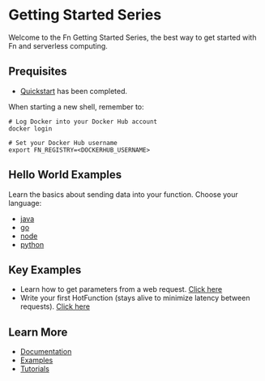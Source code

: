 
# Getting Started Series

Welcome to the Fn Getting Started Series, the best way to get started with Fn and serverless computing.

## Prequisites
* [Quickstart](../../README.md) has been completed.

When starting a new shell, remember to: 

```
# Log Docker into your Docker Hub account
docker login

# Set your Docker Hub username
export FN_REGISTRY=<DOCKERHUB_USERNAME>
```

## Hello World Examples

Learn the basics about sending data into your function. Choose your language:

* [java](hello/java)
* [go](hello/go)
* [node](hello/node)
* [python](hello/python)

## Key Examples

* Learn how to get parameters from a web request. [Click here](params)
* Write your first HotFunction (stays alive to minimize latency between requests). [Click here](../../docs/hot-functions.md)

## Learn More

* [Documentation](../../docs)
* [Examples](..)
* [Tutorials](https://github.com/fnproject/tutorials)

